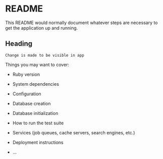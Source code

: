 # README

This README would normally document whatever steps are necessary to get the
application up and running.

## Heading 

    Change is made to be visible in app
    
Things you may want to cover:

* Ruby version

* System dependencies

* Configuration

* Database creation

* Database initialization

* How to run the test suite

* Services (job queues, cache servers, search engines, etc.)

* Deployment instructions

* ...
